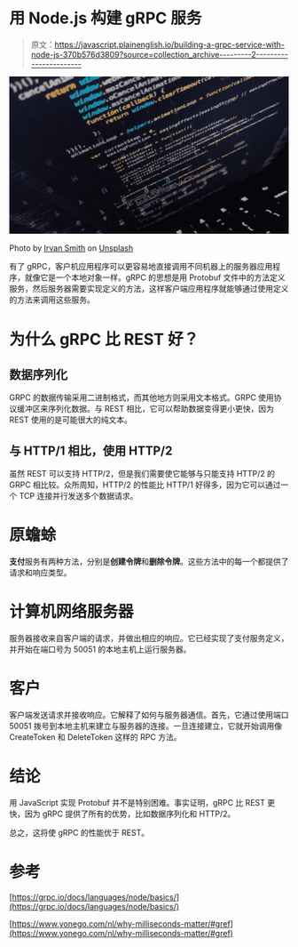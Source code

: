 # 用 Node.js 构建 gRPC 服务

> 原文：<https://javascript.plainenglish.io/building-a-grpc-service-with-node-js-370b576d3809?source=collection_archive---------2----------------------->

![](img/cfe548a8fb3354523c4f7db3fc2ed4b8.png)

Photo by [Irvan Smith](https://unsplash.com/@mr_vero?utm_source=unsplash&utm_medium=referral&utm_content=creditCopyText) on [Unsplash](https://unsplash.com/s/photos/javascript?utm_source=unsplash&utm_medium=referral&utm_content=creditCopyText)

有了 gRPC，客户机应用程序可以更容易地直接调用不同机器上的服务器应用程序，就像它是一个本地对象一样。gRPC 的思想是用 Protobuf 文件中的方法定义服务，然后服务器需要实现定义的方法，这样客户端应用程序就能够通过使用定义的方法来调用这些服务。

# 为什么 gRPC 比 REST 好？

## 数据序列化

GRPC 的数据传输采用二进制格式，而其他地方则采用文本格式。GRPC 使用协议缓冲区来序列化数据。与 REST 相比，它可以帮助数据变得更小更快，因为 REST 使用的是可能很大的纯文本。

## 与 HTTP/1 相比，使用 HTTP/2

虽然 REST 可以支持 HTTP/2，但是我们需要使它能够与只能支持 HTTP/2 的 GRPC 相比较。众所周知，HTTP/2 的性能比 HTTP/1 好得多，因为它可以通过一个 TCP 连接并行发送多个数据请求。

# 原蟾蜍

**支付**服务有两种方法，分别是**创建令牌**和**删除令牌**。这些方法中的每一个都提供了请求和响应类型。

# 计算机网络服务器

服务器接收来自客户端的请求，并做出相应的响应。它已经实现了支付服务定义，并开始在端口号为 50051 的本地主机上运行服务器。

# 客户

客户端发送请求并接收响应。它解释了如何与服务器通信。首先，它通过使用端口 50051 拨号到本地主机来建立与服务器的连接。一旦连接建立，它就开始调用像 CreateToken 和 DeleteToken 这样的 RPC 方法。

# 结论

用 JavaScript 实现 Protobuf 并不是特别困难。事实证明，gRPC 比 REST 更快，因为 gRPC 提供了所有的优势，比如数据序列化和 HTTP/2。

总之，这将使 gRPC 的性能优于 REST。

# 参考

[https://grpc.io/docs/languages/node/basics/](https://grpc.io/docs/languages/node/basics/)

[https://www.yonego.com/nl/why-milliseconds-matter/#gref](https://www.yonego.com/nl/why-milliseconds-matter/#gref)